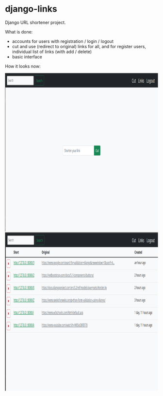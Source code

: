 # django-links

Django URL shortener project.

What is done:
- accounts for users with registration / login / logout
- cut and use (redirect to original) links for all, and for register users, individual list of links (with add / delete)
- basic interface

How it looks now:

<img src="https://github.com/lestec-al/django-links/raw/master/pic-readme-1.png" width="681" height="521" />
<img src="https://github.com/lestec-al/django-links/raw/master/pic-readme-2.png" width="681" height="521" />